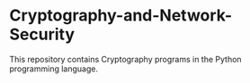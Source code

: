 # Cryptography-and-Network-Security
This repository contains Cryptography programs in the Python programming language.

